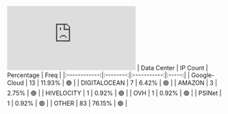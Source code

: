 ![Diagramm](https://github.com/obajay/StateSync-snapshots/blob/main/Projects/Umee/1/README.md)
| Data Center | IP Count | Percentage | Freq |
|:------------:|:--------:|:-----------:|:-----:|
| Google-Cloud | 13 | 11.93% | 🟢 |
| DIGITALOCEAN | 7 | 6.42% | 🟢 |
| AMAZON | 3 | 2.75% | 🟢 |
| HIVELOCITY | 1 | 0.92% | 🟢 |
| OVH | 1 | 0.92% | 🟢 |
| PSINet | 1 | 0.92% | 🟢 |
| OTHER | 83 | 76.15% | 🟢 |
